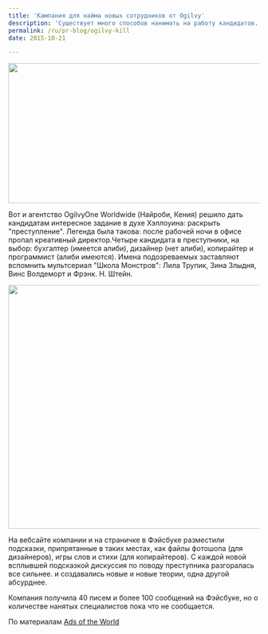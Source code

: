 ```yaml
---
title: 'Кампания для найма новых сотрудников от Ogilvy'
description: 'Существует много способов нанимать на работу кандидатов. Часто до проведения собеседования предлагают решить тот или иной тест, выполнить какое-то задание...'
permalink: /ru/pr-blog/ogilvy-kill
date: 2015-10-21

---
```


<img src="{{ site.assets }}/upload/%20%D0%B8%D0%BC%D0%B5%D0%BD%D0%B8-1.jpg" alt="" class="post__img" width="580" height="281">

Вот и агентство OgilvyOne Worldwide (Найроби, Кения) решило дать кандидатам интересное задание в духе Хэллоуина: раскрыть "преступление". Легенда была такова: после рабочей ночи в офисе пропал креативный директор.Четыре кандидата в преступники, на выбор: бухгалтер (имеется алиби), дизайнер (нет алиби), копирайтер и программист (алиби имеются). Имена подозреваемых заставляют вспомнить мультсериал "Школа Монстров": Лила Трупик, Зина Злыдня, Винс Волдеморт и Фрэнк. Н. Штейн.

<img src="{{ site.assets }}/upload/%20%D0%B8%D0%BC%D0%B5%D0%BD%D0%B8-2.jpg" alt="" class="post__img" width="579" height="489">

На вебсайте компании и на страничке в Фэйсбуке разместили подсказки, припрятанные в таких местах, как файлы фотошопа (для дизайнеров), игры слов и стихи (для копирайтеров). С каждой новой всплывшей подсказкой дискуссия по поводу преступника разгоралась все сильнее. и создавались новые и новые теории, одна другой абсурднее.

Компания получила 40 писем и более 100 сообщений на Фэйсбуке, но о количестве нанятых специалистов пока что не сообщается.

По материалам <a href="http://adsoftheworld.com/media/online/ogilvyone_worldwide_africa_a_halloween_murder_mystery?size=original">Ads of the World</a>

